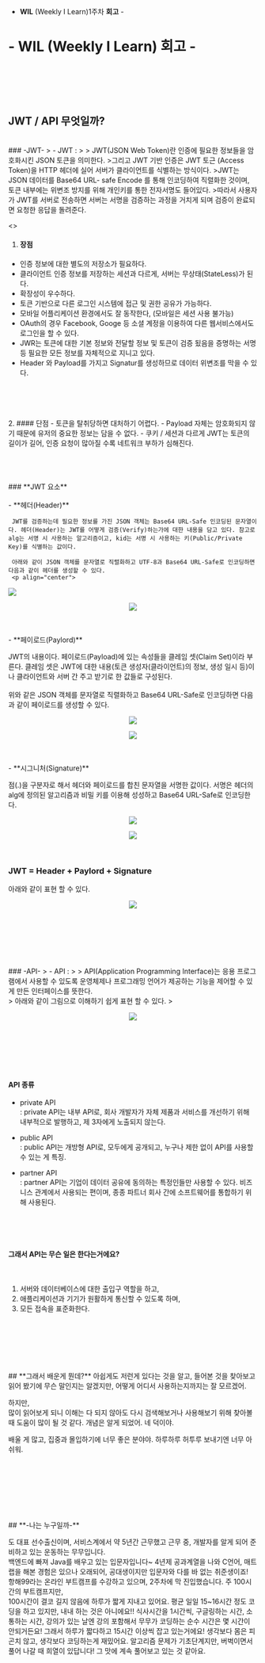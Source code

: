 - **WIL** (Weekly I Learn)1주차 **회고** -  

# - **WIL** (Weekly I Learn) 회고 -  
<br>  

<br>

<br>

<br>


 

## JWT / API 무엇일까?  
<br>
### -JWT-  
> - JWT :  
> > JWT(JSON Web Token)란 인증에 필요한 정보들을 암호화시킨 JSON 토큰을 의미한다.  
>그리고 JWT 기반 인증은 JWT 토근 (Access Token)을 HTTP 헤더에 실어 서버가 클라이언트를 식별하는 방식이다.  
>JWT는 JSON 데이터를 Base64 URL- safe Encode 를 통해 인코딩하여 직렬화한 것이며,  
토큰 내부에는 위변조 방지를 위해 개인키를 통한 전자서명도 들어있다.  
>따라서 사용자가 JWT를 서버로 전송하면 서버는 서명을 검증하는 과정을 거치게 되며 검증이 완료되면 요청한 응답을 돌려준다.


<>  

   1. #### 장점
   - 인증 정보에 대한 별도의 저장소가 필요하다.
   - 클라이언트 인증 정보를 저장하는 세션과 다르게, 서버는 무상태(StateLess)가 된다.
   - 확장성이 우수하다.
   - 토큰 기반으로 다른 로그인 시스템에 접근 및 권한 공유가 가능하다.
   - 모바일 어플리케이션 환경에서도 잘 동작한다, (모바일은 세션 사용 불가능)
   - OAuth의 경우 Facebook, Googe 등 소셜 계정을 이용하여 다른 웹서비스에서도 로그인을 할 수 있다.
   - JWR는 토큰에 대한 기본 정보와 전달할 정보 및 토큰이 검증 됬음을 증명하는 서명 등 필요한 모든 정보를 자체적으로 지니고 있다.
   - Header 와 Payload를 가지고 Signatur를 생성하므로 데이터 위변조를 막을 수 있다.  
<br>

<br>

<br>

<br>
  2. #### 단점
   - 토큰을 탈취당하면 대처하기 어렵다.
   - Payload 자체는 암호화되지 않기 때문에 유저의 중요한 정보는 담을 수 없다.
   - 쿠키 / 세션과 다르게 JWT는 토큰의 길이가 길어, 인증 요청이 많아질 수록 네트워크 부하가 심해진다.  
<br>

<br>

<br>

<br>
  
<br>
### **JWT 요소**
<br>
<br>
  - **헤더(Header)**  
    

     JWT를 검증하는데 필요한 정보를 가진 JSON 객체는 Base64 URL-Safe 인코딩된 문자열이다. 헤더(Header)는 JWT를 어떻게 검증(Verify)하는가에 대한 내용을 담고 있다. 참고로 alg는 서명 시 사용하는 알고리즘이고, kid는 서명 시 사용하는 키(Public/Private Key)를 식별하는 값이다.  

     아래와 같이 JSON 객체를 문자열로 직렬화하고 UTF-8과 Base64 URL-Safe로 인코딩하면 다음과 같이 헤더를 생성할 수 있다.  
     <p align="center">
 <img src =  "https://user-images.githubusercontent.com/97110814/179412733-d01bf311-a4a4-4748-a82f-be3ee176c8bf.png">
</p>  
     <p align="center">
 <img src =  "https://user-images.githubusercontent.com/97110814/179413438-188f9fde-6958-4ab3-ab73-abef58bcc3f4.png">
</p>  
  
<br>
<br>
 - **페이로드(Paylord)**  
  
   JWT의 내용이다. 페이로드(Payload)에 있는 속성들을 클레임 셋(Claim Set)이라 부른다. 클레임 셋은 JWT에 대한 내용(토큰 생성자(클라이언트)의 정보, 생성 일시 등)이나 클라이언트와 서버 간 주고 받기로 한 값들로 구성된다.  
   <br>
   위와 같은 JSON 객체를 문자열로 직렬화하고 Base64 URL-Safe로 인코딩하면 다음과 같이 페이로드를 생성할 수 있다.
   
   <p align="center">
 <img src =  "https://user-images.githubusercontent.com/97110814/179414427-7c87ac75-c6c3-4a53-80c3-ec8cdc8fe638.png">
</p>   
    <p align="center">
 <img src =  "https://user-images.githubusercontent.com/97110814/179414458-d39f93d2-f0d4-47ed-9857-52d0cf5faae9.png">
</p>  

<br>
<br>
 - **시그니처(Signature)**  
   
   점(.)을 구분자로 해서 헤더와 페이로드를 합친 문자열을 서명한 값이다. 서명은 헤더의 alg에 정의된 알고리즘과 비밀 키를 이용해 성성하고 Base64 URL-Safe로 인코딩한다.  

   <p align="center">
 <img src =  "https://user-images.githubusercontent.com/97110814/179416077-81acd637-c424-4ae2-82bc-d4b634fa2957.png">
</p>  
  
   <p align="center">
 <img src =  "https://user-images.githubusercontent.com/97110814/179416078-0b11be1e-a703-4ec6-bc56-ddaeec68bff0.png">
</p>  
<br>

### **JWT** = Header + Paylord + Signature  
아래와 같이 표현 할 수 있다.
<p align="center">
 <img src =  "https://supertokens.com/static/b0172cabbcd583dd4ed222bdb83fc51a/9af93/jwt-structure.png">
</p>  

<br>
<br>
<br>
<br>
<br>
<br>
### -API-  
> - API :  
> >  API(Application Programming Interface)는 응용 프로그램에서 사용할 수 있도록 운영체제나 프로그래밍 언어가 제공하는 기능을 제어할 수 있게 만든 인터페이스를 뜻한다.  
<br>
> 아래와 같이 그림으로 이해하기 쉽게 표현 할 수 있다.
><p align="center">
 <img src =  "https://blog.wishket.com/wp-content/uploads/2019/10/API-%EC%89%BD%EA%B2%8C-%EC%95%8C%EC%95%84%EB%B3%B4%EA%B8%B0.png">
</p>  
<br>

<br>

<br>

<br>

<br>

#### **API 종류**  
  - private API   
    : private API는 내부 API로, 회사      개발자가 자체 제품과 서비스를 개선하기 위해 내부적으로 발행하고, 제 3자에게 노출되지 않는다.  

  - public API  
    : public API는 개방형 API로, 모두에게 공개되고, 누구나 제한 없이 API를 사용할 수 있는 게 특징.  

  - partner API  
    : partner API는 기업이 데이터 공유에 동의하는 특정인들만 사용할 수 있다. 비즈니스 관계에서 사용되는 편이며, 종종 파트너 회사 간에 소프트웨어를 통합하기 위해 사용된다.  
      
    <br>
    
    <br>
    
    <br>

#### **그래서 API는 무슨 일은 한다는거에요?**  
<br>

1.  서버와 데이터베이스에 대한 출입구 역할을 하고,  
2.  애플리케이션과 기기가 원활하게 통신할 수 있도록 하며,  
3.  모든 접속을 표준화한다.  
  
<br>

<br>

<br>

<br>

<br>

<br>
## **그래서 배운게 뭔데?**  
아쉽게도 저런게 있다는 것을 알고, 들어본 것을 찾아보고 읽어 봤기에 무슨 말인지는 알겠지만, 어떻게 어디서 사용하는지까지는 잘 모르겠어.  

하지만,  
 많이 읽어보게 되니 이해는 다 되지 않아도 다시 검색해보거나 사용해보기 위해 찾아볼 때 도움이 많이 될 것 같다. 개념은 알게 되었어. 네 덕이야.

배울 게 많고, 집중과 몰입하기에 너무 좋은 분야야. 하루하루 허투루 보내기엔 너무 아쉬워.  
<br>

<br>

<br>

<br>

<br>

<br>

<br>
## **-나는 누구일까-**  
<br>

도 대표 선수출신이며, 서비스계에서 약 5년간 근무했고 근무 중, 개발자를 알게 되어 준비하고 있는 운동하는 무무입니다.  
백엔드에 빠져 Java를 배우고 있는 입문자입니다~
4년제 공과계열을 나와 C언어, 매트랩을 해본 경험은 있으나 오래되어, 공대생이지만 입문자와 다를 바 없는 취준생이죠!  
항해99라는 온라인 부트캠프를 수강하고 있으며, 2주차에 막 진입했습니다. 주 100시간의 부트캠프지만,  
100시간이 결코 길지 않음에 하루가 짧게 지내고 있어요. 평균 일일 15~16시간 정도 코딩을 하고 있지만, 내내 하는 것은 아니에요!!
식사시간을 1시간씩, 구글링하는 시간, 소통하는 시간, 강의가 있는 날엔 강의 포함해서 무무가 코딩하는 순수 시간은 몇 시간이 안되거든요!
그래서 하루가 짧다하고 15시간 이상씩 잡고 있는거에요! 생각보다 몸은 피곤치 않고, 생각보다 코딩하는게 재밌어요.
알고리즘 문제가 기초단계지만, 버벅이면서 풀어 나갈 때 희열이 있답니다! 그 맛에 계속 풀어보고 있는 것 같아요.  




